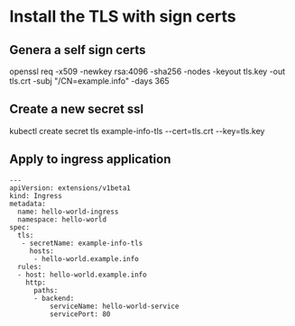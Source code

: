# Install the TLS with sign certs  

## Genera a self sign certs  

openssl req -x509 -newkey rsa:4096 -sha256 -nodes -keyout tls.key -out tls.crt -subj "/CN=example.info" -days 365

## Create a new secret ssl 

kubectl create secret tls example-info-tls --cert=tls.crt --key=tls.key   

## Apply to ingress application  

```
---
apiVersion: extensions/v1beta1
kind: Ingress
metadata:
  name: hello-world-ingress
  namespace: hello-world
spec:
  tls:
   - secretName: example-info-tls
     hosts:
      - hello-world.example.info
  rules:
  - host: hello-world.example.info
    http:
      paths:
      - backend:
          serviceName: hello-world-service
          servicePort: 80
```